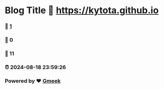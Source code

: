 # Blog Title :link: https://kytota.github.io 
### :page_facing_up: [1](https://kytota.github.io/tag.html) 
### :speech_balloon: 0 
### :hibiscus: 11 
### :alarm_clock: 2024-08-18 23:59:26 
### Powered by :heart: [Gmeek](https://github.com/Meekdai/Gmeek)
